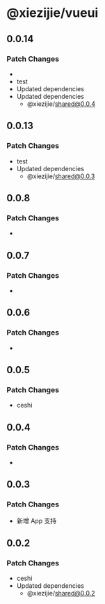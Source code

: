 # @xiezijie/vueui

## 0.0.14

### Patch Changes

-
- test
- Updated dependencies
- Updated dependencies
  - @xiezijie/shared@0.0.4

## 0.0.13

### Patch Changes

- test
- Updated dependencies
  - @xiezijie/shared@0.0.3

## 0.0.8

### Patch Changes

-

## 0.0.7

### Patch Changes

-

## 0.0.6

### Patch Changes

-

## 0.0.5

### Patch Changes

- ceshi

## 0.0.4

### Patch Changes

-

## 0.0.3

### Patch Changes

- 新增 App 支持

## 0.0.2

### Patch Changes

- ceshi
- Updated dependencies
  - @xiezijie/shared@0.0.2
